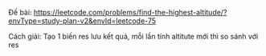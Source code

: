 Đề bài: https://leetcode.com/problems/find-the-highest-altitude/?envType=study-plan-v2&envId=leetcode-75 

Cách giải: Tạo 1 biến res lưu kết quả, mỗi lần tính altitute mới thì so sánh với res